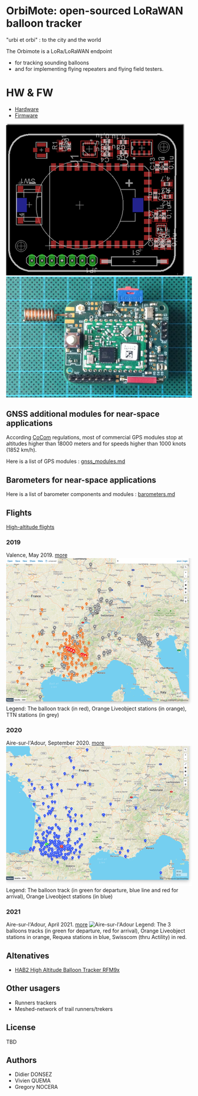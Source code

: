# OrbiMote: open-sourced LoRaWAN balloon tracker

"urbi et orbi" : to the city and the world

The Orbimote is a LoRa/LoRaWAN endpoint
* for tracking sounding balloons
* and for implementing flying repeaters and flying field testers.

# HW & FW
* [Hardware](./hardware)
* [Firmware](./firmware)

![OrbiMote Schematic](./images/orbimote-design.png)
![OrbiMote](./images/orbimote.jpg)

## GNSS additional modules for near-space applications

According [CoCom](https://en.wikipedia.org/wiki/CoCom) regulations, most of commercial GPS modules stop at altitudes higher than 18000 meters and for speeds higher than 1000 knots (1852 km/h).

Here is a list of GPS modules : [gnss_modules.md](./gnss_modules.md)

## Barometers for near-space applications

Here is a list of barometer components and modules : [barometers.md](./barometers.md)

## Flights

[High-altitude flights](https://gricad-gitlab.univ-grenoble-alpes.fr/thingsat/public/-/blob/master/balloons)

### 2019
Valence, May 2019. [more](https://gricad-gitlab.univ-grenoble-alpes.fr/thingsat/public/-/blob/master/balloons/2019-05-09/README.md)
![Valence](./images/valence-balloon-liveobject+ttn-2019.png)
Legend: The balloon track (in red), Orange Liveobject stations (in orange), TTN stations (in grey)
### 2020
Aire-sur-l'Adour, September 2020. [more](https://gricad-gitlab.univ-grenoble-alpes.fr/thingsat/public/-/blob/master/balloons/2020-09-23/README.md)
![Aire-sur-l'Adour](./images/cnes-balloon-liveobject-2020.png)
Legend: The balloon track (in green for departure, blue line and red for arrival), Orange Liveobject stations (in blue)

### 2021
Aire-sur-l'Adour, April 2021. [more](https://gricad-gitlab.univ-grenoble-alpes.fr/thingsat/public/-/blob/master/balloons/2021-04-15/README.md)
![Aire-sur-l'Adour](./images/map-gw-202104.png)
Legend: The 3 balloons tracks (in green for departure, red for arrival), Orange Liveobject stations in orange, Requea stations in blue, Swisscom (thru Actility) in red.

## Altenatives
* [HAB2 High Altitude Balloon Tracker RFM9x](https://github.com/StuartsProjects/HAB2)

## Other usagers
* Runners trackers
* Meshed-network of trail runners/trekers

## License
TBD

## Authors
* Didier DONSEZ
* Vivien QUEMA
* Gregory NOCERA
